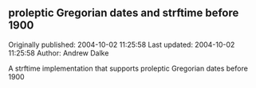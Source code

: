 ## proleptic Gregorian dates and strftime before 1900

Originally published: 2004-10-02 11:25:58
Last updated: 2004-10-02 11:25:58
Author: Andrew Dalke

A strftime implementation that supports proleptic Gregorian dates before 1900